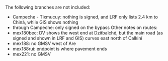 The following branches are not included:
* Campeche - Tixmucuy: nothing is signed, and LRF only lists 2.4 km to Chiná, while GIS shows nothing
* through Campeche: only signed on the bypass
Other notes on routes:
* mex180bec: DV shows the west end at Dzitbalché, but the main road (as signed and shown in LRF and GIS) curves east north of Calkiní
* mex188: no GMSV west of Are
* mex188rui: endpoint is where pavement ends
* mex221: no GMSV
